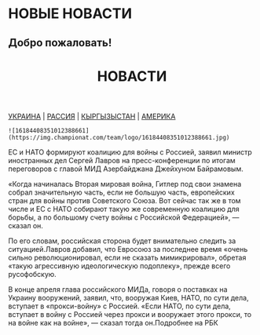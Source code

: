 <h1>НОВЫЕ НОВАСТИ</h1>
<head>
  <article>
    <h2>Добро пожаловать!</h2>
  </article>
 </body> 

  <meta charset="utf-8">
  <title>nav</title>
 </head> 
 <body>
  <header>
    <h1>НОВАСТИ</h1>
  </header>
  <nav><a href="https://maike1230.github.io/-/">УКРАИНА</a> | <a href="https://maike1230.github.io/-/">РАССИЯ</a> |
       <a href="3.html">КЫРГЫЗЫСТАН</a> | <a href="https://maike1230.github.io/USA/">АМЕРИКА</a></nav>
  <article>
    
    ![16184408351012388661](https://img.championat.com/team/logo/16184408351012388661.jpg)
    
  <p>ЕС и НАТО формируют коалицию для войны с Россией, заявил министр иностранных дел Сергей Лавров на пресс-конференции по итогам переговоров с главой МИД Азербайджана Джейхуном Байрамовым.

«Когда начиналась Вторая мировая война, Гитлер под свои знамена собрал значительную часть, если не большую часть, европейских стран для войны против Советского Союза. Вот сейчас так же в том числе и ЕС с НАТО собирают такую же современную коалицию для борьбы, а по большому счету войны с Российской Федерацией», — сказал он.

По его словам, российская сторона будет внимательно следить за ситуацией.Лавров добавил, что Евросоюз за последнее время «очень сильно революционировал, если не сказать мимикрировал», обретая «такую агрессивную идеологическую подоплеку», прежде всего русофобскую.

В конце апреля глава российского МИДа, говоря о поставках на Украину вооружений, заявил, что, вооружая Киев, НАТО, по сути дела, вступает в «прокси-войну» с Россией. «Если НАТО, по сути дела, вступает в войну с Россией через прокси и вооружает этого прокси, то на войне как на войне», — сказал тогда он.Подробнее на РБК</p>

  
